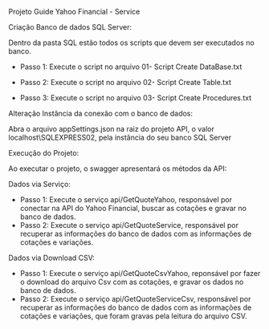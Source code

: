 Projeto Guide Yahoo Financial - Service

Criação Banco de dados SQL Server:

Dentro da pasta SQL estão todos os scripts que devem ser executados no banco.

- Passo 1: Execute o script no arquivo 01- Script Create DataBase.txt

- Passo 2: Execute o script no arquivo 02- Script Create Table.txt

- Passo 3: Execute o script no arquivo 03- Script Create Procedures.txt

Alteração Instância da conexão com o banco de dados:

Abra o arquivo appSettings.json na raiz do projeto API, o valor localhost\\SQLEXPRESS02, pela instância do seu banco SQL Server

Execução do Projeto:

Ao executar o projeto, o swagger apresentará os métodos da API:

Dados via Serviço:
- Passo 1: Execute o serviço api/GetQuoteYahoo, responsável por conectar na API do Yahoo Financial, buscar as cotações e gravar no banco de dados.
- Passo 2: Execute o serviço api/GetQuoteService, responsável por recuperar as informações do banco de dados com as informações de cotações e variações.

Dados via Download CSV:
- Passo 1: Execute o serviço api/GetQuoteCsvYahoo, reponsável por fazer o download do arquivo Csv com as cotações, e gravar os dados no banco de dados.
- Passo 2: Execute o serviço api/GetQuoteServiceCsv, responsável por recuperar as informações do banco de dados com as informações de cotações e variações, que foram gravas pela leitura do arquivo CSV.


